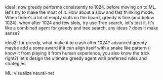 idea1:
 now greedy performs consistently to 1024. 
before moving on to ML.
let's try to make the most of it.
How about a slow and fast thinking mode. 
When there's a lot of empty slots on the board, greedy is fine (and below 1024), when after 1024 and few slots, try use Tree search, let's test it.
It's like a combined agent for greedy and tree search, any ideas ? does it make sense? 

idea2:
for greedy, what make it to crash after 1024? advanced greedy
maybe add a some award if it can align itself with a snake like pattern (i know it from playing it from human experience, you also know the trick right?)
let's design the ultimate greedy agent with preferred rules and strategies. 

ML:
visualize neural-net